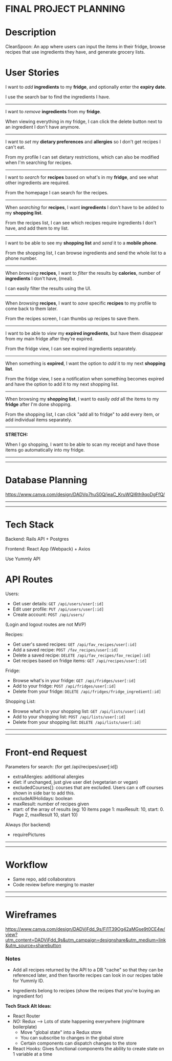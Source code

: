 # FINAL PROJECT PLANNING

# Description

CleanSpoon: An app where users can input the items in their fridge, browse recipes that use ingredients they have, and generate grocery lists.

# User Stories

I want to _add_ **ingredients** to my **fridge**, and optionally enter the **expiry date**.

I use the search bar to find the ingredients I have.

---

I want to _remove_ **ingredients** from my **fridge**.

When viewing everything in my fridge, I can click the delete button next to an ingredient I don't have anymore.

---

I want to _set_ my **dietary preferences** and **allergies** so I don't get recipes I can't eat.

From my profile I can set dietary restrictions, which can also be modified when I'm searching for recipes.

---

I want to _search_ for **recipes** based on what's in my **fridge**, and see what other ingredients are required.

From the homepage I can search for the recipes.

--- 

When _searching_ for **recipes**, I want **ingredients** I don't have to be added to my **shopping list**.

From the recipes list, I can see which recipes require ingredients I don't have, and add them to my list.

--- 

I want to be able to see my **shopping list** and _send_ it to a **mobile phone**.

From the shopping list, I can browse ingredients and send the whole list to a phone number. 

--- 

When _browsing_ **recipes**, I want to _filter_ the results by **calories**, number of **ingredients** I don't have, (meal).

I can easily filter the results using the UI.

---

When _browsing_ **recipes**, I want to _save_ specific **recipes** to my profile to come back to them later.

From the recipes screen, I can thumbs up recipes to save them.

---

I want to be able to _view_ my **expired ingredients**, but have them disappear from my main fridge after they're expired.

From the fridge view, I can see expired ingredients separately.

---

When something is **expired**, I want the option to _add_ it to my next **shopping list**.

From the fridge view, I see a notification when something becomes expired and have the option to add it to my next shopping list. 

---

When browsing my **shopping list**, I want to easily _add_ all the items to my **fridge** after I'm done shopping.

From the shopping list, I can click "add all to fridge" to add every item, or add individual items separately.

---

**STRETCH:**

When I go shopping, I want to be able to scan my receipt and have those items go automatically into my fridge.

---
---

# Database Planning

https://www.canva.com/design/DADVp7huS0Q/jeaC_KruWQI6th9qoDgFfQ/

---
---

# Tech Stack

Backend: Rails API + Postgres

Frontend: React App (Webpack) + Axios

Use Yummly API

# API Routes

Users:
* Get user details: `GET /api/users/user[:id]`
* Edit user profile: `PUT /api/users/user[:id]`
* Create account: `POST /api/users/`

(Login and logout routes are not MVP)

Recipes:
* Get user's saved recipes: `GET /api/fav_recipes/user[:id]`
* Add a saved recipe: `POST /fav_recipes/user[:id]`
* Delete a saved recipe: `DELETE /api/fav_recipes/fav_recipe[:id]`
* Get recipes based on fridge items: `GET /api/recipes/user[:id]`

Fridge:
* Browse what's in your fridge: `GET /api/fridges/user[:id]`
* Add to your fridge: `POST /api/fridges/user[:id]`
* Delete from your fridge: `DELETE /api/fridges/fridge_ingredient[:id]`

Shopping List:
* Browse what's in your shopping list: `GET /api/lists/user[:id]`
* Add to your shopping list: `POST /api/lists/user[:id]`
* Delete from your shopping list: `DELETE /api/lists/user[:id]`
---
---
# Front-end Request

Parameters for search: (for get /api/recipes/user[:id])
- extraAllergies: additional allergies
- diet: if unchanged, just give user diet (vegetarian or vegan)
- excludedCourses[]: courses that are excluded. Users can x off courses shown in side bar to add this.
- excludeAllHolidays: boolean
- maxResult: number of recipes given
- start: of the array of results (eg: 10 items page 1: maxResult: 10, start: 0. Page 2, maxResult 10, start 10)

Always (for backend)
- requirePictures


---
---

# Workflow

* Same repo, add collaborators
* Code review before merging to master

---
---

# Wireframes

https://www.canva.com/design/DADVjFdd_9s/Fj1T39Og42aMGse9t0CE4w/view?utm_content=DADVjFdd_9s&utm_campaign=designshare&utm_medium=link&utm_source=sharebutton

### Notes

* Add all recipes returned by the API to a DB "cache" so that they can be referenced later, and then favorite recipes can look in our recipes table for Yummly ID. 

* Ingredients belong to recipes (show the recipes that you're buying an ingredient for)

**Tech Stack Alt Ideas:**
* React Router
* _NO:_ Redux –> Lots of state happening everywhere (nightmare boilerplate)
  * Move "global state" into a Redux store 
  * You can subscribe to changes in the global store
  * Certain components can dispatch changes to the store
* React Hooks: Gives functional components the ability to create state on 1 variable at a time 